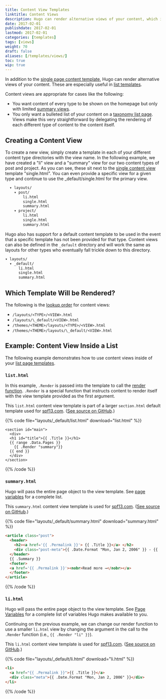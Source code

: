 ```yaml
---
title: Content View Templates
linktitle: Content Views
description: Hugo can render alternative views of your content, which is especially useful in list and summary views.
date: 2017-02-01
publishdate: 2017-02-01
lastmod: 2017-02-01
categories: [templates]
tags: [views]
weight: 70
draft: false
aliases: [/templates/views/]
toc: true
wip: true
---
```


In addition to the [single page content template][singletemplates], Hugo can render alternative views of your content. These are especially useful in [list templates][listtemplates].

Content views are appropriate for cases like the following:

* You want content of every type to be shown on the homepage but only with limited [summary views][summaries].
* You only want a bulleted list of your content on a [taxonomy list page][taxonomylists]. Views make this very straightforward by delegating the rendering of each different type of content to the content itself.

## Creating a Content View

To create a new view, simply create a template in each of your different
content type directories with the view name. In the following example, we
have created a "li" view and a "summary" view for our two content types
of post and project. As you can see, these sit next to the [single
content view](/templates/content/) template "single.html". You can even
provide a specific view for a given type and continue to use the
\_default/single.html for the primary view.

```bash
  ▾ layouts/
    ▾ post/
        li.html
        single.html
        summary.html
    ▾ project/
        li.html
        single.html
        summary.html
```

Hugo also has support for a default content template to be used in the event that a specific template has not been provided for that type. Content views can also be defined in the `_default` directory and will work the same as layouts for other types who eventually fall trickle down to this directory.


```bash
▾ layouts/
  ▾ _default/
      li.html
      single.html
      summary.html
```

## Which Template Will be Rendered?

The following is the [lookup order][lookup] for content views:

* `/layouts/<TYPE>/<VIEW>.html`
* `/layouts/\_default/<VIEW>.html`
* `/themes/<THEME>/layouts/<TYPE>/<VIEW>.html`
* `/themes/<THEME>/layouts/\_default/<VIEW>.html`

## Example: Content View Inside a List

The following example demonstrates how to use content views inside of your [list page templates][listtemplates].

### `list.html`

In this example, `.Render` is passed into the template to call the [render function][render]. `.Render` is a special function that instructs content to render itself with the view template provided as the first argument.

This `list.html` content view template is part of a larger `section.html` default template used for [spf13.com][spf]. ([See source on GitHub][spfsourcesection].)

{{% code file="layouts/_default/list.html" download="list.html" %}}
```
<section id="main">
  <div>
  <h1 id="title">{{ .Title }}</h1>
  {{ range .Data.Pages }}
    {{ .Render "summary"}}
  {{ end }}
  </div>
</section>
```
{{% /code %}}

### `summary.html`

Hugo will pass the entire page object to the view template. See [page
variables](/templates/variables/) for a complete list.

This `summary.html` content view template is used for [spf13.com][spf]. ([See source on GitHub][spfsourcesummary].)

{{% code file="layouts/_default/summary.html" download="summary.html" %}}
```html
<article class="post">
  <header>
    <h2><a href='{{ .Permalink }}'> {{ .Title }}</a> </h2>
    <div class="post-meta">{{ .Date.Format "Mon, Jan 2, 2006" }} - {{ .FuzzyWordCount }} Words </div>
  </header>
  {{ .Summary }}
  <footer>
  <a href='{{ .Permalink }}'><nobr>Read more →</nobr></a>
  </footer>
</article>
```
{{% /code %}}

### `li.html`

Hugo will pass the entire page object to the view template. See [Page Variables][pagevars] for a complete list of variables Hugo makes available to you.

Continuing on the previous example, we can change our render function to use a smaller `li.html` view by changing the argument in the call to the `.Render` function (i.e., `{{ .Render "li" }}`).

This `li.html` content view template is used for [spf13.com][spf]. ([See source on GitHub][spfsourceli].)

{{% code file="layouts/_default/li.html" download="li.html" %}}
```html
<li>
  <a href="{{ .Permalink }}">{{ .Title }}</a>
  <div class="meta">{{ .Date.Format "Mon, Jan 2, 2006" }}</div>
</li>
```
{{% /code %}}

[listtemplates]: /templates/lists/
[lookup]: /templates/lookup-order/
[pagevars]: /variables/page-variables/
[render]: /functions/render/
[singletemplates]: /templates/single-page-templates/
[spf]: http://spf13.com
[spfsourceli]: https://github.com/spf13/spf13.com/blob/master/layouts/_default/li.html
[spfsourcesection]: https://github.com/spf13/spf13.com/blob/master/layouts/_default/section.html
[spfsourcesummary]: https://github.com/spf13/spf13.com/blob/master/layouts/_default/summary.html
[summaries]: /content-management/summaries/
[taxonomylists]: /templates/taxonomy-templates/